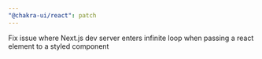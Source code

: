 ```yaml
---
"@chakra-ui/react": patch
---
```


Fix issue where Next.js dev server enters infinite loop when passing a react
element to a styled component
